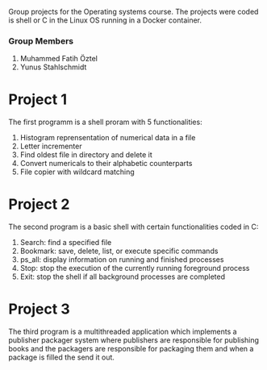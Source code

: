Group projects for the Operating systems course. The projects were coded is shell or C in the Linux OS running in a Docker container.

### Group Members
  1. Muhammed Fatih Öztel
  2. Yunus Stahlschmidt

# Project 1 
The first programm is a shell proram with 5 functionalities:
  1. Histogram reprensentation of numerical data in a file
  2. Letter incrementer 
  3. Find oldest file in directory and delete it
  4. Convert numericals to their alphabetic counterparts
  5. File copier with wildcard matching


# Project 2
The second program is a basic shell with certain functionalities coded in C:
  1. Search: find a specified file
  2. Bookmark: save, delete, list, or execute specific commands 
  3. ps_all: display information on running and finished processes
  4. Stop: stop the execution of the currently running foreground process
  5. Exit: stop the shell if all background processes are completed


# Project 3
The third program is a multithreaded application which implements a publisher packager system where publishers are responsible for  publishing books and the packagers are responsible for packaging them and when a package is filled the send it out.
